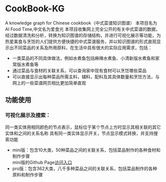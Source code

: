 # CookBook-KG
A knowledge graph for Chinese cookbook（中式菜谱知识图谱）
本项目名为AI Food Time,中文名为爱食光 
本项目收集网上完全公开的有关中式菜谱的数据，经过数据清洗和分析，转换为知识图谱的存储结构，并进行可视化展示等功能，为热爱美食与烹饪的人们提供方便快捷的中式菜谱服务，并以知识图谱的形式直观显示出不同菜品的关系及所用原料，在生活中具有很大的实际应用需求，包括：
+ 一类菜品的不同具体做法，例如水煮鱼包括麻辣水煮鱼、小清新版水煮鱼和家常版水煮鱼等
+ 通过菜品与食材的关联关系，可以查询家中现有食材可以烹饪哪些菜品
+ 可以直接显示出每种菜品所需主料，辅料，配料及其具体数量和烹饪方法，与网上的一些菜谱网页相比更加简单直观
## 功能使用
### 可视化展示及搜索：
同一类实体用相同颜色的节点表示，鼠标位于某个节点上方时显示其相关联的其它实体和之间的关系名称
具有同一类实体显示开关，节点显示模式转换，并支持搜索功能
+ mini版：包含10大类，50种菜品之间的关联关系，包括菜品制作的各种食材和制作步骤  
mini版的Github Page[访问入口](https://ngl567.github.io/CookBook-KG/)
+ pro版：包含362大类，八千多种菜品之间的关联关系，包括菜品制作的各种原料和制作步骤
